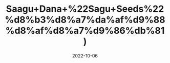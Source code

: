---
title: 'Saagu+Dana+%22Sagu+Seeds%22%d8%b3%d8%a7%da%af%d9%88%d8%af%d8%a7%d9%86%db%81)'
date: '2022-10-06' 
metatag: '' 
inventory: '0' 
draft: false 
# meta description 
shortDescripton: 'Sago+provides+antioxidants+and+resistant+starch%2c+and+it+may+be+linked+to+health+benefits%2c+including%ef%bf%bdreducing+your+risk+factors+for+heart+disease+and+improving+exercise+performance.'
description: 'Seed'
longdescription: ''
featured: True
# product Price
price: '100.0'
# Product Short Description
shortDescription: 'Sago+provides+antioxidants+and+resistant+starch%2c+and+it+may+be+linked+to+health+benefits%2c+including%ef%bf%bdreducing+your+risk+factors+for+heart+disease+and+improving+exercise+performance.'
productID: '50A56766-9C2A-ED11-9968-005056B3A416'
type: 'products'
category: 'Seed' 
thumnailproduct: 'https://eraconnect.blob.core.windows.net/product-images/aminsaddiquidawakhana/50A56766-9C2A-ED11-9968-005056B3A416.webp' 
images:
  - image: 'https://eraconnect.blob.core.windows.net/product-images/aminsaddiquidawakhana/50A56766-9C2A-ED11-9968-005056B3A416.webp'  
Variants:
---